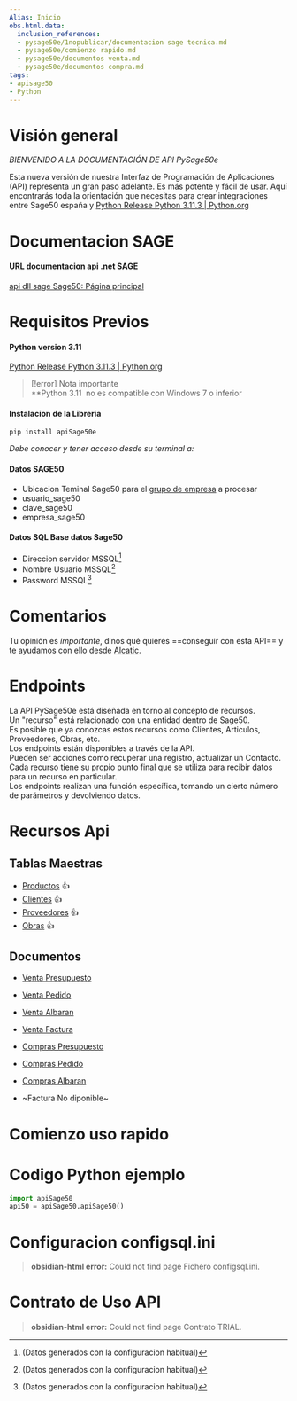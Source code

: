 ```yaml
---
Alias: Inicio
obs.html.data:
  inclusion_references:
  - pysage50e/1nopublicar/documentacion sage tecnica.md
  - pysage50e/comienzo rapido.md
  - pysage50e/documentos venta.md
  - pysage50e/documentos compra.md
tags:
- apisage50
- Python
---
```

   
# Visión general   
   
*BIENVENIDO A LA DOCUMENTACIÓN DE API PySage50e*   
   
Esta nueva versión de nuestra Interfaz de Programación de Aplicaciones (API) representa un gran paso adelante. Es más potente y fácil de usar. Aquí encontrarás toda la orientación que necesitas para crear integraciones entre Sage50 españa y [Python Release Python 3.11.3 | Python.org](https://www.python.org/downloads/release/python-3113/)     
   
# Documentacion SAGE   
   

#### URL documentacion api .net SAGE   
   
[api dll sage Sage50: Página principal](http://descargas.sage.es/Sage50/Documentacion_html/html/)
   
   
   
# Requisitos Previos   
   

#### Python  version 3.11   
[Python Release Python 3.11.3 | Python.org](https://www.python.org/downloads/release/python-3113/)   
   
   
>[!error] Nota importante   
>    **Python 3.11  no es compatible con Windows 7 o inferior   
   
   
   

#### Instalacion de la Libreria    
   
``` terminal_windows
pip install apiSage50e
```

   
   
   
   
   
   
*Debe conocer y tener acceso desde su terminal a:*   
   
#### Datos SAGE50   
   
 - Ubicacion Teminal Sage50 para el [grupo de empresa](/not_created.md)  a procesar   
 - usuario_sage50   
 - clave_sage50   
 - empresa_sage50   
   
#### Datos SQL Base datos Sage50    
   
 - Direccion servidor MSSQL[^1]   
 - Nombre Usuario  MSSQL[^1]   
 - Password MSSQL[^1]   
[^1]: (Datos generados con la configuracion habitual)   
   
# Comentarios   
Tu opinión es *importante*, dinos qué quieres ==conseguir con esta API== y te ayudamos con ello desde [Alcatic](/not_created.md).   
   
   
# Endpoints     
La API PySage50e está diseñada en torno al concepto de recursos.     
Un "recurso" está relacionado con una entidad dentro de Sage50.   
Es posible que ya conozcas estos recursos como Clientes, Articulos, Proveedores, Obras, etc.     
Los endpoints están disponibles a través de la API.    
Pueden ser acciones como recuperar una registro, actualizar un Contacto. Cada recurso tiene su propio punto final que se utiliza para recibir datos para un recurso en particular.    
Los endpoints realizan una función específica, tomando un cierto número de parámetros y devolviendo datos.     
   
# Recursos Api   
## Tablas Maestras   
   
- [Productos](./pySage50e/Tablas/maestras/Productos.md) 👍   
- [Clientes](./pySage50e/Tablas/maestras/Clientes.md) 👍   
- [Proveedores](./pySage50e/Tablas/maestras/Proveedores.md) 👍   
- [Obras](./pySage50e/Tablas/maestras/Obras.md) 👍   
   
## Documentos    
   

   
* [Venta Presupuesto](./pySage50e/Documentos/Venta%20Presupuesto.md)   
 * [Venta Pedido](./pySage50e/Documentos/Venta%20Pedido.md)   
 * [Venta Albaran](./pySage50e/Documentos/Venta%20Albaran.md)   
 * [Venta Factura](./pySage50e/Documentos/Venta%20Factura.md)
   

   
* [Compras Presupuesto](./pySage50e/Documentos/Compras%20Presupuesto.md)   
 * [Compras Pedido](./pySage50e/Documentos/Compras%20Pedido.md)   
 * [Compras Albaran](./pySage50e/Documentos/Compras%20Albaran.md)   
 * ~Factura No diponible~
   
   
# Comienzo uso rapido   
   

# Codigo Python ejemplo    
   
``` py
import apiSage50
api50 = apiSage50.apiSage50()
```


   
   
   
# Configuracion configsql.ini   
> **obsidian-html error:** Could not find page Fichero configsql.ini.   
   
   
   
# Contrato de Uso  API   
> **obsidian-html error:** Could not find page Contrato TRIAL.